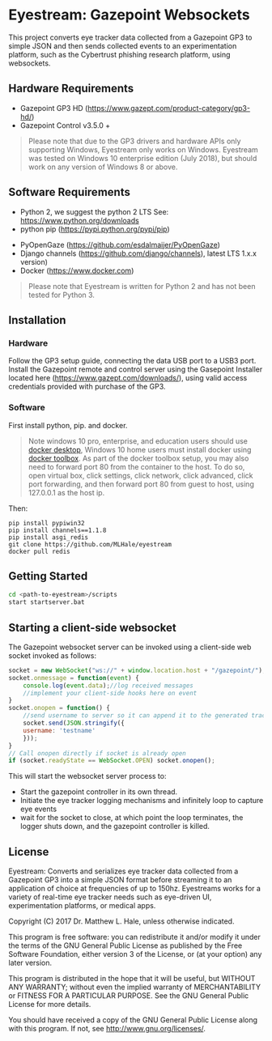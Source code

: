 # Eyestream: Gazepoint Websockets
This project converts eye tracker data collected from a Gazepoint GP3 to simple JSON and then sends collected events to an experimentation platform, such as the Cybertrust phishing research platform, using websockets.

## Hardware Requirements
* Gazepoint GP3 HD (https://www.gazept.com/product-category/gp3-hd/)
* Gazepoint Control v3.5.0 +

> Please note that due to the GP3 drivers and hardware APIs only supporting Windows, Eyestream only works on Windows. Eyestream was tested on Windows 10 enterprise edition (July 2018), but should work on any version of Windows 8 or above.

## Software Requirements
* Python 2, we suggest the python 2 LTS See: https://www.python.org/downloads
* python pip (https://pypi.python.org/pypi/pip)
<!-- * ntplib for time Synchronization (https://pypi.python.org/pypi/ntplib/) -->
* PyOpenGaze (https://github.com/esdalmaijer/PyOpenGaze)
* Django channels (https://github.com/django/channels), latest LTS 1.x.x version)
* Docker (https://www.docker.com)

> Please note that Eyestream is written for Python 2 and has not been tested for Python 3.

## Installation
### Hardware
Follow the GP3 setup guide, connecting the data USB port to a USB3 port.
Install the Gazepoint remote and control server using the Gasepoint Installer located here (https://www.gazept.com/downloads/), using valid access credentials provided with purchase of the GP3.

### Software
First install python, pip. and docker. 

> Note windows 10 pro, enterprise, and education users should use [docker desktop](https://docs.docker.com/docker-for-windows/install/), Windows 10 home users must install docker using [docker toolbox](https://docs.docker.com/toolbox/toolbox_install_windows/). As part of the docker toolbox setup, you may also need to forward port 80 from the container to the host. To do so, open virtual box, click settings, click network, click advanced, click port forwarding, and then forward port 80 from guest to host, using 127.0.0.1 as the host ip.

Then:

```
pip install pypiwin32
pip install channels==1.1.8
pip install asgi_redis
git clone https://github.com/MLHale/eyestream
docker pull redis
```

## Getting Started
```bash 
cd <path-to-eyestream>/scripts
start startserver.bat
```

## Starting a client-side websocket
The Gazepoint websocket server can be invoked using a client-side web socket invoked as follows:

```js
socket = new WebSocket("ws://" + window.location.host + "/gazepoint/");
socket.onmessage = function(event) {
    console.log(event.data);//log received messages
    //implement your client-side hooks here on event
}
socket.onopen = function() {
    //send username to server so it can append it to the generated tracker events
    socket.send(JSON.stringify({
  	username: 'testname'
    }));
}
// Call onopen directly if socket is already open
if (socket.readyState == WebSocket.OPEN) socket.onopen();
```

This will start the websocket server process to:
* Start the gazepoint controller in its own thread.
* Initiate the eye tracker logging mechanisms and infinitely loop to capture eye events
* wait for the socket to close, at which point the loop terminates, the logger shuts down, and the gazepoint controller is killed.

## License
Eyestream: Converts and serializes eye tracker data collected from a Gazepoint GP3 into a simple JSON format before streaming it to an application of choice at frequencies of up to 150hz. Eyestreams works for a variety of real-time eye tracker needs such as eye-driven UI, experimentation platforms, or medical apps.

Copyright (C) 2017 Dr. Matthew L. Hale, unless otherwise indicated.

This program is free software: you can redistribute it and/or modify
it under the terms of the GNU General Public License as published by
the Free Software Foundation, either version 3 of the License, or
(at your option) any later version.

This program is distributed in the hope that it will be useful,
but WITHOUT ANY WARRANTY; without even the implied warranty of
MERCHANTABILITY or FITNESS FOR A PARTICULAR PURPOSE.  See the
GNU General Public License for more details.

You should have received a copy of the GNU General Public License
along with this program.  If not, see <http://www.gnu.org/licenses/>.
